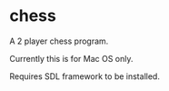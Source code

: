 # chess
A 2 player chess program.

Currently this is for Mac OS only. 

Requires SDL framework to be installed.
